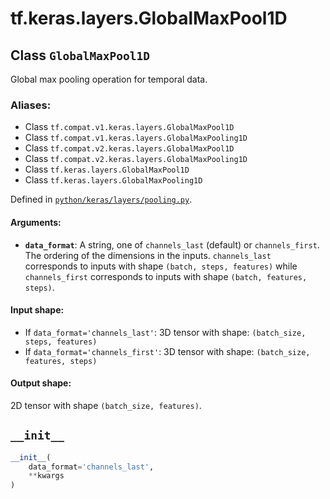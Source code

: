 <div itemscope itemtype="http://developers.google.com/ReferenceObject">
<meta itemprop="name" content="tf.keras.layers.GlobalMaxPool1D" />
<meta itemprop="path" content="Stable" />
<meta itemprop="property" content="__init__"/>
</div>

# tf.keras.layers.GlobalMaxPool1D

## Class `GlobalMaxPool1D`

Global max pooling operation for temporal data.



### Aliases:

* Class `tf.compat.v1.keras.layers.GlobalMaxPool1D`
* Class `tf.compat.v1.keras.layers.GlobalMaxPooling1D`
* Class `tf.compat.v2.keras.layers.GlobalMaxPool1D`
* Class `tf.compat.v2.keras.layers.GlobalMaxPooling1D`
* Class `tf.keras.layers.GlobalMaxPool1D`
* Class `tf.keras.layers.GlobalMaxPooling1D`



Defined in [`python/keras/layers/pooling.py`](/code/stable/tensorflow/python/keras/layers/pooling.py).

<!-- Placeholder for "Used in" -->


#### Arguments:


* <b>`data_format`</b>: A string,
  one of `channels_last` (default) or `channels_first`.
  The ordering of the dimensions in the inputs.
  `channels_last` corresponds to inputs with shape
  `(batch, steps, features)` while `channels_first`
  corresponds to inputs with shape
  `(batch, features, steps)`.


#### Input shape:

- If `data_format='channels_last'`:
  3D tensor with shape:
  `(batch_size, steps, features)`
- If `data_format='channels_first'`:
  3D tensor with shape:
  `(batch_size, features, steps)`



#### Output shape:

2D tensor with shape `(batch_size, features)`.


<h2 id="__init__"><code>__init__</code></h2>

``` python
__init__(
    data_format='channels_last',
    **kwargs
)
```







